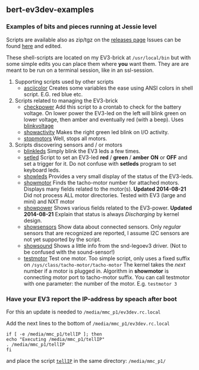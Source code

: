 ---
---

## bert-ev3dev-examples

### Examples of bits and pieces running at Jessie level 

Scripts are available also as zip/tgz on the  [releases page](https://github.com/BertLindeman/bert-ev3dev-examples/releases)
Issues can be found [here](https://github.com/BertLindeman/bert-ev3dev-examples/issues) and edited.

These shell-scripts are located on my EV3-brick at `/usr/local/bin`
but with some simple edits you can place them where **you** want them.
They are are meant to be run on a terminal session, like in an ssl-session.

1. Supporting scripts used by other scripts
    * [asciicolor](https://github.com/BertLindeman/bert-ev3dev-examples/blob/master/asciicolors) Creates some variables the ease using ANSI colors in shell script. E.G. red blue etc.
2. Scripts related to managing the EV3-brick
    * [checkpower](https://github.com/BertLindeman/bert-ev3dev-examples/blob/master/checkpower) Add this script to a crontab to check for the battery voltage. On lower power the EV3-led on the left will blink green on lower voltage, then amber and eventually red (with a beep). 
    Uses [blinkvoltage](https://github.com/BertLindeman/bert-ev3dev-examples/blob/master/blinkvoltage)
    * [showactivity](https://github.com/BertLindeman/bert-ev3dev-examples/blob/master/showactivity) Makes the right green led blink on I/O activity.
    * [stopmotors](https://github.com/BertLindeman/bert-ev3dev-examples/blob/master/stopmotors) Well, stops all motors.
3. Scripts discovering sensors and / or motors
    * [blinkleds](https://github.com/BertLindeman/bert-ev3dev-examples/blob/master/blinkleds) Simply blink the EV3 leds a few times.
    * [setled](https://github.com/BertLindeman/bert-ev3dev-examples/blob/master/setled) Script to set an EV3-led **red** / **green** / **amber** **ON** or **OFF** and set a trigger for it. Do not confuse with **setleds** program to set keyboard leds.
    * [showleds](https://github.com/BertLindeman/bert-ev3dev-examples/blob/master/showleds) Provides a very small display of the status of the EV3-leds.
    * [showmotor](https://github.com/BertLindeman/bert-ev3dev-examples/blob/master/showmotor) Finds the tacho-motor number for attached motors. Displays many fields related to the motor(s). **Updated 2014-08-21** Did not process ALL motor directories. Tested with EV3 (large and mini) and NXT motor
    * [showpower](https://github.com/BertLindeman/bert-ev3dev-examples/blob/master/showpower) Shows various fields related to the EV3-power. **Updated 2014-08-21** Explain that status is always *Discharging* by kernel design.
    * [showsensors](https://github.com/BertLindeman/bert-ev3dev-examples/blob/master/showsensors) Show data about connected sensors. Only *regular* sensors that are recognized are reported, I assume I2C sensors are not yet supported by the script.
    * [showsound](https://github.com/BertLindeman/bert-ev3dev-examples/blob/master/showsound) Shows a little info from the snd-legoev3 driver. (Not to be confused with the sound-sensor!)
    * [testmotor](https://github.com/BertLindeman/bert-ev3dev-examples/blob/master/testmotor) Test one motor. Too simple script, only uses a fixed suffix on ```/sys/class/tacho-motor/tacho-motor``` The kernel takes the *next* number if a motor is plugged in. Algorithm in **showmotor** is connecting motor port to tacho-motor suffix. You can call testmotor with one parameter: the number of the motor. E.g. ```testmotor 3```
    

### Have your EV3 report the IP-address by speach after boot
For this an update is needed to `/media/mmc_p1/ev3dev.rc.local`

Add the next lines to the bottom of `/media/mmc_p1/ev3dev.rc.local`

```
if [ -e /media/mmc_p1/tellIP ]; then
echo "Executing /media/mmc_p1/tellIP"
. /media/mmc_p1/tellIP
fi
```

and place the script [`tellIP`](https://github.com/BertLindeman/bert-ev3dev-examples/blob/master/tellIP)
in the same directory: `/media/mmc_p1/`

